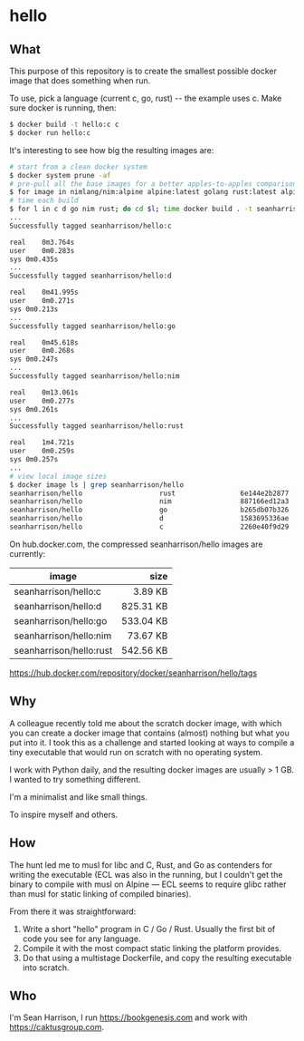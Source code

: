 # hello

## What

This purpose of this repository is to create the smallest possible docker image that does something when run. 

To use, pick a language (current c, go, rust) -- the example uses c. Make sure docker is running, then:

```bash
$ docker build -t hello:c c
$ docker run hello:c
```

It's interesting to see how big the resulting images are:

```bash
# start from a clean docker system
$ docker system prune -af
# pre-pull all the base images for a better apples-to-apples comparison
$ for image in nimlang/nim:alpine alpine:latest golang rust:latest alpine:latest; do docker pull $image; done
# time each build
$ for l in c d go nim rust; do cd $l; time docker build . -t seanharrison/hello:$l; cd ..; done
...
Successfully tagged seanharrison/hello:c

real	0m3.764s
user	0m0.283s
sys	0m0.435s
...
Successfully tagged seanharrison/hello:d

real	0m41.995s
user	0m0.271s
sys	0m0.213s
...
Successfully tagged seanharrison/hello:go

real	0m45.618s
user	0m0.268s
sys	0m0.247s
...
Successfully tagged seanharrison/hello:nim

real	0m13.061s
user	0m0.277s
sys	0m0.261s
...
Successfully tagged seanharrison/hello:rust

real	1m4.721s
user	0m0.259s
sys	0m0.257s
...
# view local image sizes
$ docker image ls | grep seanharrison/hello
seanharrison/hello                   rust                6e144e2b2877        53 seconds ago       568kB
seanharrison/hello                   nim                 887166ed12a3        About a minute ago   77.2kB
seanharrison/hello                   go                  b265db07b326        2 minutes ago        558kB
seanharrison/hello                   d                   1583695336ae        6 seconds ago        739kB
seanharrison/hello                   c                   2260e40f9d29        3 minutes ago        14.2kB
```

On hub.docker.com, the compressed seanharrison/hello images are currently:

image                   | size
------------------------|----------:
seanharrison/hello:c    |   3.89 KB
seanharrison/hello:d    | 825.31 KB
seanharrison/hello:go   | 533.04 KB
seanharrison/hello:nim  |  73.67 KB
seanharrison/hello:rust | 542.56 KB

<https://hub.docker.com/repository/docker/seanharrison/hello/tags>

## Why

A colleague recently told me about the scratch docker image, with which you can create a docker image that contains (almost) nothing but what you put into it. I took this as a challenge and started looking at ways to compile a tiny executable that would run on scratch with no operating system. 

I work with Python daily, and the resulting docker images are usually > 1 GB. I wanted to try something different.

I'm a minimalist and like small things.

To inspire myself and others.

## How

The hunt led me to musl for libc and C, Rust, and Go as contenders for writing the executable (ECL was also in the running, but I couldn't get the binary to compile with musl on Alpine — ECL seems to require glibc rather than musl for static linking of compiled binaries). 

From there it was straightforward:

1. Write a short "hello" program in C / Go / Rust. Usually the first bit of code you see for any language.
2. Compile it with the most compact static linking the platform provides.
3. Do that using a multistage Dockerfile, and copy the resulting executable into scratch.

## Who

I'm Sean Harrison, I run <https://bookgenesis.com> and work with <https://caktusgroup.com>. 